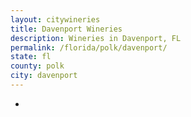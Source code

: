 ```yaml
---
layout: citywineries
title: Davenport Wineries
description: Wineries in Davenport, FL
permalink: /florida/polk/davenport/
state: fl
county: polk
city: davenport
---
```

-
